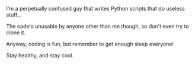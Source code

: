I'm a perpetually confused guy that writes Python scripts that do useless stuff...

The code's unusable by anyone other than me though, so don't even try to clone it.

Anyway, coding is fun, but remember to get enough sleep everyone!

Stay healthy, and stay cool.
